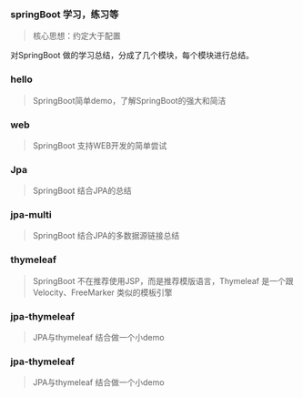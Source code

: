 ### springBoot 学习，练习等
> 核心思想：约定大于配置

对SpringBoot 做的学习总结，分成了几个模块，每个模块进行总结。

### hello 
> SpringBoot简单demo，了解SpringBoot的强大和简洁

### web 
> SpringBoot 支持WEB开发的简单尝试

### Jpa 
> SpringBoot 结合JPA的总结

### jpa-multi
> SpringBoot 结合JPA的多数据源链接总结

### thymeleaf
> SpringBoot 不在推荐使用JSP，而是推荐模版语言，Thymeleaf 是一个跟 Velocity、FreeMarker 类似的模板引擎

### jpa-thymeleaf
> JPA与thymeleaf 结合做一个小demo

### jpa-thymeleaf
> JPA与thymeleaf 结合做一个小demo